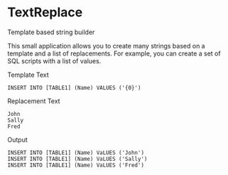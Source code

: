 # TextReplace
Template based string builder

This small application allows you to create many strings based on a template and a list of replacements. For example, you can create a set of SQL scripts with a list of values.

Template Text
```
INSERT INTO [TABLE1] (Name) VALUES ('{0}')
```

Replacement Text
```
John
Sally
Fred
```

Output
```
INSERT INTO [TABLE1] (Name) VaLUES ('John')
INSERT INTO [TABLE1] (Name) VaLUES ('Sally')
INSERT INTO [TABLE1] (Name) VaLUES ('Fred')
```
